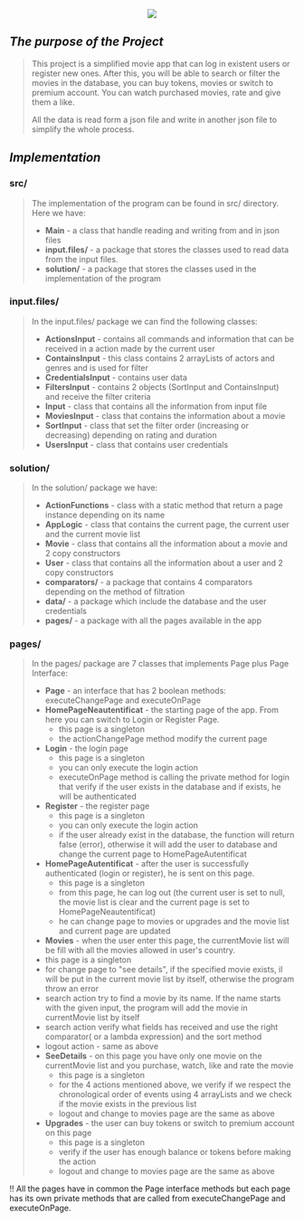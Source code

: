 
<p align="center">
  <img src="https://ocw.cs.pub.ro/courses/lib/exe/fetch.php?hash=2597cd&media=https%3A%2F%2Fi.imgur.com%2FS1ROjQr.gif" />
</p>


## *The purpose of the Project*

> This project is a simplified movie app that can log in existent users or register
> new ones. After this, you will be able to search or filter the movies in the
> database, you can buy tokens, movies or switch to premium account. You can watch
> purchased movies, rate and give them a like.
> 
> All the data is read form a json file and write in another json file to simplify
> the whole process.

## *Implementation*

### src/
> The implementation of the program can be found in src/ directory. Here we have:
> * **Main**  - a class that handle reading and writing from and in json files
> * **input.files/** - a package that stores the classes used to read data from the
 input files.
> * **solution/** - a package that stores the classes used in the implementation of the
> program

### input.files/
> In the input.files/ package we can find the following classes:
> * **ActionsInput** - contains all commands and information that can be received in a action
    made by the current user
> * **ContainsInput** - this class contains 2 arrayLists of actors and genres and is used for filter
> * **CredentialsInput** - contains user data
> * **FiltersInput** - contains 2 objects (SortInput and ContainsInput) and receive the filter criteria
> * **Input** - class that contains all the information from input file
> * **MoviesInput** - class that contains the information about a movie
> * **SortInput** - class that set the filter order (increasing or decreasing) depending on rating and duration
> * **UsersInput** - class that contains user credentials

### solution/
> In the solution/ package we have:
> * **ActionFunctions** - class with a static method that return a page instance depending on its name
> * **AppLogic** - class that contains the current page, the current user and the current movie list
> * **Movie** - class that contains all the information about a movie and 2 copy constructors
> * **User** - class that contains all the information about a user and 2 copy constructors
> * **comparators/** - a package that contains 4 comparators depending on the method of filtration
> * **data/** - a package which include the database and the user credentials
> * **pages/** - a package with all the pages available in the app

### pages/
> In the pages/ package are 7 classes that implements Page plus Page Interface:
> * **Page** - an interface that has 2 boolean methods: executeChangePage and executeOnPage
> * **HomePageNeautentificat** - the starting page of the app. From here you can switch to
   Login or Register Page.
>   * this page is a singleton
>   * the actionChangePage method modify the current page
> * **Login** - the login page
>   * this page is a singleton
>   * you can only execute the login action
>   * executeOnPage method is calling the private method for login that verify if the user
    exists in the database and if exists, he will be authenticated
> * **Register** - the register page
>   * this page is a singleton
>   * you can only execute the login action
>   * if the user already exist in the database, the function will return false (error),
        otherwise it will add the user to database and change the current page to HomePageAutentificat
> * **HomePageAutentificat** - after the user is successfully authenticated (login or register),
        he is sent on this page.
>   * this page is a singleton
>   * from this page, he can log out (the current user is set to null, the movie list is clear
      and the current page is set to HomePageNeautentificat)
>   * he can change page to movies or upgrades and the movie list and current page are updated
> * **Movies** - when the user enter this page, the currentMovie list will be fill with all the
        movies allowed in user's country.
>  * this page is a singleton
>  * for change page to "see details", if the specified movie exists, il will be put in the
       current movie list by itself, otherwise the program throw an error
>  * search action try to find a movie by its name. If the name starts with the given input,
       the program will add the movie in currentMovie list by itself
>  * search action verify what fields has received and use the right comparator( or a lambda expression)
       and the sort method
>  * logout action - same as above
> * **SeeDetails** - on this page you have only one movie on the currentMovie list
        and you purchase, watch, like and rate the movie
>   * this page is a singleton
>   * for the 4 actions mentioned above, we verify if we respect the chronological order
        of events using 4 arrayLists and we check if the movie exists in the previous list
>   * logout and change to movies page are the same as above
> * **Upgrades** - the user can buy tokens or switch to premium account on this page
>   * this page is a singleton
>   * verify if the user has enough balance or tokens before making the action
>   * logout and change to movies page are the same as above

!! All the pages have in common the Page interface methods but each page has its own private
methods that are called from executeChangePage and executeOnPage.